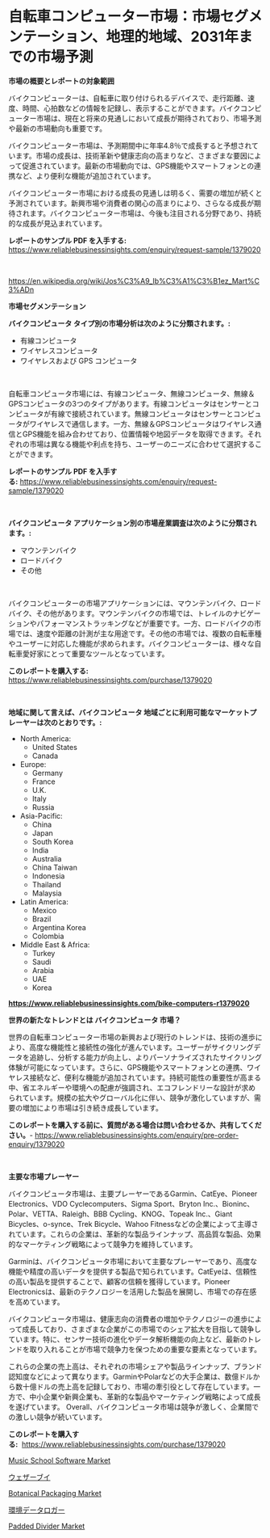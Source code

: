 <p><h1>自転車コンピューター市場：市場セグメンテーション、地理的地域、2031年までの市場予測</h1></p><p><strong>市場の概要とレポートの対象範囲</strong></p>
<p><p>バイクコンピューターは、自転車に取り付けられるデバイスで、走行距離、速度、時間、心拍数などの情報を記録し、表示することができます。バイクコンピューター市場は、現在と将来の見通しにおいて成長が期待されており、市場予測や最新の市場動向も重要です。</p><p>バイクコンピューター市場は、予測期間中に年率4.8％で成長すると予想されています。市場の成長は、技術革新や健康志向の高まりなど、さまざまな要因によって促進されています。最新の市場動向では、GPS機能やスマートフォンとの連携など、より便利な機能が追加されています。</p><p>バイクコンピューター市場における成長の見通しは明るく、需要の増加が続くと予測されています。新興市場や消費者の関心の高まりにより、さらなる成長が期待されます。バイクコンピューター市場は、今後も注目される分野であり、持続的な成長が見込まれています。</p></p>
<p><strong>レポートのサンプル PDF を入手する:</strong> <a href="https://www.reliablebusinessinsights.com/enquiry/request-sample/1379020">https://www.reliablebusinessinsights.com/enquiry/request-sample/1379020</a></p>
<p>&nbsp;</p>
<p><a href="https://en.wikipedia.org/wiki/Jos%C3%A9_Ib%C3%A1%C3%B1ez_Mart%C3%ADn">https://en.wikipedia.org/wiki/Jos%C3%A9_Ib%C3%A1%C3%B1ez_Mart%C3%ADn</a></p>
<p><strong>市場セグメンテーション</strong></p>
<p><strong>バイクコンピュータ タイプ別の市場分析は次のように分類されます。:</strong></p>
<p><ul><li>有線コンピュータ</li><li>ワイヤレスコンピュータ</li><li>ワイヤレスおよび GPS コンピュータ</li></ul></p>
<p>&nbsp;</p>
<p><p>自転車コンピュータ市場には、有線コンピュータ、無線コンピュータ、無線＆GPSコンピュータの3つのタイプがあります。有線コンピュータはセンサーとコンピュータが有線で接続されています。無線コンピュータはセンサーとコンピュータがワイヤレスで通信します。一方、無線＆GPSコンピュータはワイヤレス通信とGPS機能を組み合わせており、位置情報や地図データを取得できます。それぞれの市場は異なる機能や利点を持ち、ユーザーのニーズに合わせて選択することができます。</p></p>
<p><strong>レポートのサンプル PDF を入手する:</strong>&nbsp;<a href="https://www.reliablebusinessinsights.com/enquiry/request-sample/1379020">https://www.reliablebusinessinsights.com/enquiry/request-sample/1379020</a></p>
<p>&nbsp;</p>
<p><strong> バイクコンピュータ アプリケーション別の市場産業調査は次のように分類されます。:</strong></p>
<p><ul><li>マウンテンバイク</li><li>ロードバイク</li><li>その他</li></ul></p>
<p>&nbsp;</p>
<p><p>バイクコンピューターの市場アプリケーションには、マウンテンバイク、ロードバイク、その他があります。マウンテンバイクの市場では、トレイルのナビゲーションやパフォーマンストラッキングなどが重要です。一方、ロードバイクの市場では、速度や距離の計測が主な用途です。その他の市場では、複数の自転車種やユーザーに対応した機能が求められます。バイクコンピューターは、様々な自転車愛好家にとって重要なツールとなっています。</p></p>
<p><strong>このレポートを購入する:</strong>&nbsp; <a href="https://www.reliablebusinessinsights.com/purchase/1379020">https://www.reliablebusinessinsights.com/purchase/1379020</a></p>
<p>&nbsp;</p>
<p><strong>地域に関して言えば、バイクコンピュータ 地域ごとに利用可能なマーケットプレーヤーは次のとおりです。:</strong></p>
<p><ul>
    <li>
        North America:
        <ul>
            <li>United States</li>
            <li>Canada</li>
        </ul>
    </li>
    <li>
        Europe:
        <ul>
            <li>Germany</li>
            <li>France</li>
            <li>U.K.</li>
            <li>Italy</li>
            <li>Russia</li>
        </ul>
    </li>
    <li>
        Asia-Pacific:
        <ul>
            <li>China</li>
            <li>Japan</li>
            <li>South Korea</li>
            <li>India</li>
            <li>Australia</li>
            <li>China Taiwan</li>
            <li>Indonesia</li>
            <li>Thailand</li>
            <li>Malaysia</li>
        </ul>
    </li>
    <li>
        Latin America:
        <ul>
            <li>Mexico</li>
            <li>Brazil</li>
            <li>Argentina Korea</li>
            <li>Colombia</li>
        </ul>
    </li>
    <li>
        Middle East & Africa:
        <ul>
            <li>Turkey</li>
            <li>Saudi</li>
            <li>Arabia</li>
            <li>UAE</li>
            <li>Korea</li>
        </ul>
    </li>
    </ul></p>
<p><strong><a href="https://www.reliablebusinessinsights.com/bike-computers-r1379020">https://www.reliablebusinessinsights.com/bike-computers-r1379020</a></strong>&nbsp;</p>
<p><strong>世界の新たなトレンドとは バイクコンピュータ 市場？</strong></p>
<p><p>世界の自転車コンピューター市場の新興および現行のトレンドは、技術の進歩により、高度な機能性と接続性の強化が進んでいます。ユーザーがサイクリングデータを追跡し、分析する能力が向上し、よりパーソナライズされたサイクリング体験が可能になっています。さらに、GPS機能やスマートフォンとの連携、ワイヤレス接続など、便利な機能が追加されています。持続可能性の重要性が高まる中、省エネルギーや環境への配慮が強調され、エコフレンドリーな設計が求められています。規模の拡大やグローバル化に伴い、競争が激化していますが、需要の増加により市場は引き続き成長しています。</p></p>
<p><strong>このレポートを購入する前に、質問がある場合は問い合わせるか、共有してください。</strong>- <a href="https://www.reliablebusinessinsights.com/enquiry/pre-order-enquiry/1379020">https://www.reliablebusinessinsights.com/enquiry/pre-order-enquiry/1379020</a></p>
<p>&nbsp;</p>
<p><strong>主要な市場プレーヤー</strong></p>
<p><p>バイクコンピュータ市場は、主要プレーヤーであるGarmin、CatEye、Pioneer Electronics、VDO Cyclecomputers、Sigma Sport、Bryton Inc.、Bioninc、Polar、VETTA、Raleigh、BBB Cycling、KNOG、Topeak Inc.、Giant Bicycles、o-synce、Trek Bicycle、Wahoo Fitnessなどの企業によって主導されています。これらの企業は、革新的な製品ラインナップ、高品質な製品、効果的なマーケティング戦略によって競争力を維持しています。</p><p>Garminは、バイクコンピュータ市場において主要なプレーヤーであり、高度な機能や精度の高いデータを提供する製品で知られています。CatEyeは、信頼性の高い製品を提供することで、顧客の信頼を獲得しています。Pioneer Electronicsは、最新のテクノロジーを活用した製品を展開し、市場での存在感を高めています。</p><p>バイクコンピュータ市場は、健康志向の消費者の増加やテクノロジーの進歩によって成長しており、さまざまな企業がこの市場でのシェア拡大を目指して競争しています。特に、センサー技術の進化やデータ解析機能の向上など、最新のトレンドを取り入れることが市場で競争力を保つための重要な要素となっています。</p><p>これらの企業の売上高は、それぞれの市場シェアや製品ラインナップ、ブランド認知度などによって異なります。GarminやPolarなどの大手企業は、数億ドルから数十億ドルの売上高を記録しており、市場の牽引役として存在しています。一方で、中小企業や新興企業も、革新的な製品やマーケティング戦略によって成長を遂げています。 Overall、バイクコンピュータ市場は競争が激しく、企業間での激しい競争が続いています。</p></p>
<p><strong>このレポートを購入する:</strong>&nbsp;&nbsp;<a href="https://www.reliablebusinessinsights.com/purchase/1379020">https://www.reliablebusinessinsights.com/purchase/1379020</a></p>
<p><p><a href="https://issuu.com/reportprime-2/docs/music-school-software-market-size-2030.pptx">Music School Software Market</a></p><p><a href="https://github.com/DanykaKilback/Market-Research-Report-List-2/blob/main/9513261953.md">ウェザーブイ</a></p><p><a href="https://github.com/allanwarjri/Market-Research-Report-List-1/blob/main/botanical-packaging-market.md">Botanical Packaging Market</a></p><p><a href="https://github.com/RandallRunte2023/Market-Research-Report-List-2/blob/main/8880089952.md">環境データロガー</a></p><p><a href="https://github.com/gordonLyman1905/Market-Research-Report-List-1/blob/main/padded-divider-market.md">Padded Divider Market</a></p></p>